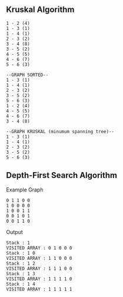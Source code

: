 ## Kruskal Algorithm

```--GRAPH PURE--
1 - 2 (4)
1 - 3 (1)
1 - 4 (1)
2 - 3 (2)
3 - 4 (8)
3 - 5 (2)
4 - 5 (5)
4 - 6 (7)
5 - 6 (3)

--GRAPH SORTED--
1 - 3 (1)
1 - 4 (1)
2 - 3 (2)
3 - 5 (2)
5 - 6 (3)
1 - 2 (4)
4 - 5 (5)
4 - 6 (7)
3 - 4 (8)

--GRAPH KRUSKAL (minumum spanning tree)--
1 - 3 (1)
1 - 4 (1)
2 - 3 (2)
3 - 5 (2)
5 - 6 (3)
```

## Depth-First Search Algorithm

Example Graph

```
0 1 1 0 0
1 0 0 0 0
1 0 0 1 1
0 0 1 0 1
0 0 1 1 0
```

Output

```
Stack : 1
VISITED ARRAY : 0 1 0 0 0
Stack : 1 0
VISITED ARRAY : 1 1 0 0 0
Stack : 1 2
VISITED ARRAY : 1 1 1 0 0
Stack : 1 3
VISITED ARRAY : 1 1 1 1 0
Stack : 1 4
VISITED ARRAY : 1 1 1 1 1
```

